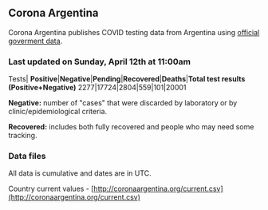 ## Corona Argentina 

Corona Argentina publishes COVID testing data from Argentina using [official goverment data](https://www.argentina.gob.ar/coronavirus/informe-diario).


### Last updated on Sunday, April 12th at 11:00am

Tests|
**Positive**|**Negative**|**Pending**|**Recovered**|**Deaths**|**Total test results (Positive+Negative)**
2277|17724|2804|559|101|20001

**Negative:** number of "cases" that were discarded by laboratory or by clinic/epidemiological criteria.

**Recovered:** includes both fully recovered and people who may need some tracking.
 

### Data files

All data is cumulative and dates are in UTC.
 
Country current values - [http://coronaargentina.org/current.csv](http://coronaargentina.org/current.csv)


